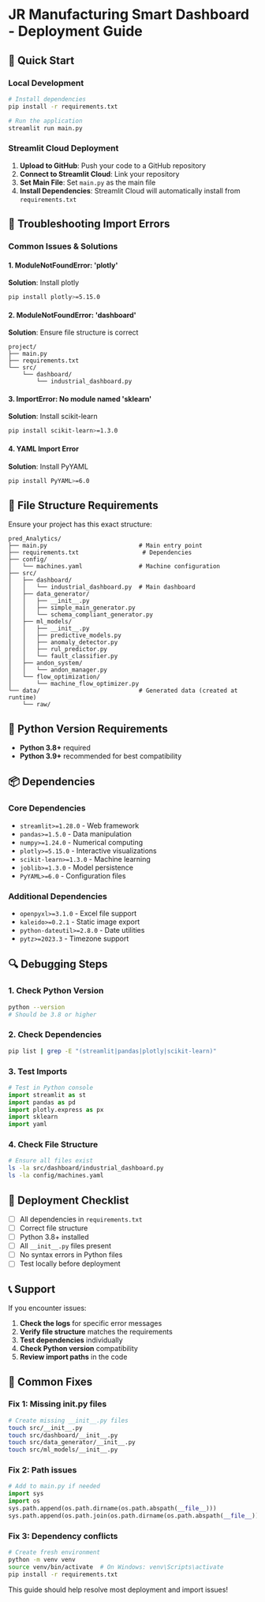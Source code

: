 # JR Manufacturing Smart Dashboard - Deployment Guide

## 🚀 Quick Start

### Local Development
```bash
# Install dependencies
pip install -r requirements.txt

# Run the application
streamlit run main.py
```

### Streamlit Cloud Deployment
1. **Upload to GitHub**: Push your code to a GitHub repository
2. **Connect to Streamlit Cloud**: Link your repository
3. **Set Main File**: Set `main.py` as the main file
4. **Install Dependencies**: Streamlit Cloud will automatically install from `requirements.txt`

## 🔧 Troubleshooting Import Errors

### Common Issues & Solutions

#### 1. ModuleNotFoundError: 'plotly'
**Solution**: Install plotly
```bash
pip install plotly>=5.15.0
```

#### 2. ModuleNotFoundError: 'dashboard'
**Solution**: Ensure file structure is correct
```
project/
├── main.py
├── requirements.txt
└── src/
    └── dashboard/
        └── industrial_dashboard.py
```

#### 3. ImportError: No module named 'sklearn'
**Solution**: Install scikit-learn
```bash
pip install scikit-learn>=1.3.0
```

#### 4. YAML Import Error
**Solution**: Install PyYAML
```bash
pip install PyYAML>=6.0
```

## 📁 File Structure Requirements

Ensure your project has this exact structure:
```
pred_Analytics/
├── main.py                          # Main entry point
├── requirements.txt                  # Dependencies
├── config/
│   └── machines.yaml                # Machine configuration
├── src/
│   ├── dashboard/
│   │   └── industrial_dashboard.py  # Main dashboard
│   ├── data_generator/
│   │   ├── __init__.py
│   │   ├── simple_main_generator.py
│   │   └── schema_compliant_generator.py
│   ├── ml_models/
│   │   ├── __init__.py
│   │   ├── predictive_models.py
│   │   ├── anomaly_detector.py
│   │   ├── rul_predictor.py
│   │   └── fault_classifier.py
│   ├── andon_system/
│   │   └── andon_manager.py
│   └── flow_optimization/
│       └── machine_flow_optimizer.py
└── data/                            # Generated data (created at runtime)
    └── raw/
```

## 🐍 Python Version Requirements

- **Python 3.8+** required
- **Python 3.9+** recommended for best compatibility

## 📦 Dependencies

### Core Dependencies
- `streamlit>=1.28.0` - Web framework
- `pandas>=1.5.0` - Data manipulation
- `numpy>=1.24.0` - Numerical computing
- `plotly>=5.15.0` - Interactive visualizations
- `scikit-learn>=1.3.0` - Machine learning
- `joblib>=1.3.0` - Model persistence
- `PyYAML>=6.0` - Configuration files

### Additional Dependencies
- `openpyxl>=3.1.0` - Excel file support
- `kaleido>=0.2.1` - Static image export
- `python-dateutil>=2.8.0` - Date utilities
- `pytz>=2023.3` - Timezone support

## 🔍 Debugging Steps

### 1. Check Python Version
```bash
python --version
# Should be 3.8 or higher
```

### 2. Check Dependencies
```bash
pip list | grep -E "(streamlit|pandas|plotly|scikit-learn)"
```

### 3. Test Imports
```python
# Test in Python console
import streamlit as st
import pandas as pd
import plotly.express as px
import sklearn
import yaml
```

### 4. Check File Structure
```bash
# Ensure all files exist
ls -la src/dashboard/industrial_dashboard.py
ls -la config/machines.yaml
```

## 🚀 Deployment Checklist

- [ ] All dependencies in `requirements.txt`
- [ ] Correct file structure
- [ ] Python 3.8+ installed
- [ ] All `__init__.py` files present
- [ ] No syntax errors in Python files
- [ ] Test locally before deployment

## 📞 Support

If you encounter issues:

1. **Check the logs** for specific error messages
2. **Verify file structure** matches the requirements
3. **Test dependencies** individually
4. **Check Python version** compatibility
5. **Review import paths** in the code

## 🔧 Common Fixes

### Fix 1: Missing __init__.py files
```bash
# Create missing __init__.py files
touch src/__init__.py
touch src/dashboard/__init__.py
touch src/data_generator/__init__.py
touch src/ml_models/__init__.py
```

### Fix 2: Path issues
```python
# Add to main.py if needed
import sys
import os
sys.path.append(os.path.dirname(os.path.abspath(__file__)))
sys.path.append(os.path.join(os.path.dirname(os.path.abspath(__file__)), 'src'))
```

### Fix 3: Dependency conflicts
```bash
# Create fresh environment
python -m venv venv
source venv/bin/activate  # On Windows: venv\Scripts\activate
pip install -r requirements.txt
```

This guide should help resolve most deployment and import issues!
